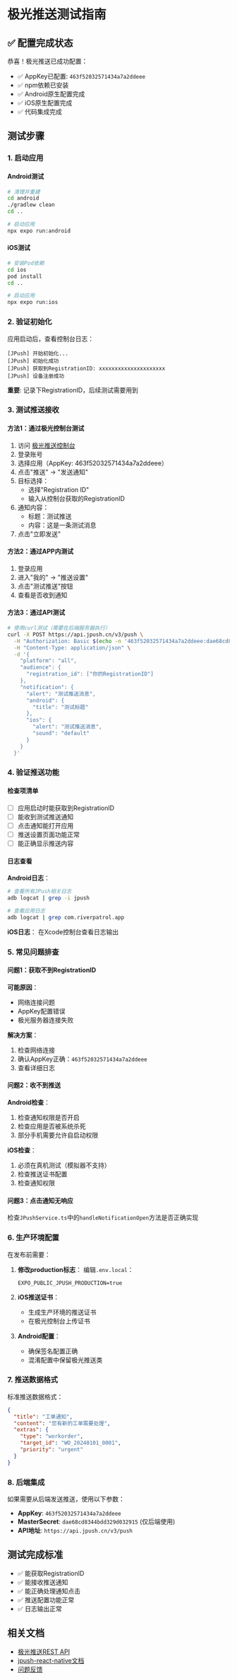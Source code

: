 # 极光推送测试指南

## ✅ 配置完成状态

恭喜！极光推送已成功配置：

- ✅ AppKey已配置: `463f52032571434a7a2ddeee`
- ✅ npm依赖已安装
- ✅ Android原生配置完成
- ✅ iOS原生配置完成
- ✅ 代码集成完成

## 测试步骤

### 1. 启动应用

#### Android测试
```bash
# 清理并重建
cd android
./gradlew clean
cd ..

# 启动应用
npx expo run:android
```

#### iOS测试
```bash
# 安装Pod依赖
cd ios
pod install
cd ..

# 启动应用
npx expo run:ios
```

### 2. 验证初始化

应用启动后，查看控制台日志：

```
[JPush] 开始初始化...
[JPush] 初始化成功
[JPush] 获取到RegistrationID: xxxxxxxxxxxxxxxxxxxxx
[JPush] 设备注册成功
```

**重要**: 记录下RegistrationID，后续测试需要用到

### 3. 测试推送接收

#### 方法1：通过极光控制台测试

1. 访问 [极光推送控制台](https://www.jiguang.cn/accounts/login)
2. 登录账号
3. 选择应用（AppKey: 463f52032571434a7a2ddeee）
4. 点击"推送" -> "发送通知"
5. 目标选择：
   - 选择"Registration ID"
   - 输入从控制台获取的RegistrationID
6. 通知内容：
   - 标题：测试推送
   - 内容：这是一条测试消息
7. 点击"立即发送"

#### 方法2：通过APP内测试

1. 登录应用
2. 进入"我的" -> "推送设置"
3. 点击"测试推送"按钮
4. 查看是否收到通知

#### 方法3：通过API测试

```bash
# 使用curl测试（需要在后端服务器执行）
curl -X POST https://api.jpush.cn/v3/push \
  -H "Authorization: Basic $(echo -n '463f52032571434a7a2ddeee:dae68cd8344bdd329d032915' | base64)" \
  -H "Content-Type: application/json" \
  -d '{
    "platform": "all",
    "audience": {
      "registration_id": ["你的RegistrationID"]
    },
    "notification": {
      "alert": "测试推送消息",
      "android": {
        "title": "测试标题"
      },
      "ios": {
        "alert": "测试推送消息",
        "sound": "default"
      }
    }
  }'
```

### 4. 验证推送功能

#### 检查项清单

- [ ] 应用启动时能获取到RegistrationID
- [ ] 能收到测试推送通知
- [ ] 点击通知能打开应用
- [ ] 推送设置页面功能正常
- [ ] 能正确显示推送内容

#### 日志查看

**Android日志**：
```bash
# 查看所有JPush相关日志
adb logcat | grep -i jpush

# 查看应用日志
adb logcat | grep com.riverpatrol.app
```

**iOS日志**：
在Xcode控制台查看日志输出

### 5. 常见问题排查

#### 问题1：获取不到RegistrationID

**可能原因**：
- 网络连接问题
- AppKey配置错误
- 极光服务器连接失败

**解决方案**：
1. 检查网络连接
2. 确认AppKey正确：`463f52032571434a7a2ddeee`
3. 查看详细日志

#### 问题2：收不到推送

**Android检查**：
1. 检查通知权限是否开启
2. 检查应用是否被系统杀死
3. 部分手机需要允许自启动权限

**iOS检查**：
1. 必须在真机测试（模拟器不支持）
2. 检查推送证书配置
3. 检查通知权限

#### 问题3：点击通知无响应

检查`JPushService.ts`中的`handleNotificationOpen`方法是否正确实现

### 6. 生产环境配置

在发布前需要：

1. **修改production标志**：
   编辑`.env.local`：
   ```
   EXPO_PUBLIC_JPUSH_PRODUCTION=true
   ```

2. **iOS推送证书**：
   - 生成生产环境的推送证书
   - 在极光控制台上传证书

3. **Android配置**：
   - 确保签名配置正确
   - 混淆配置中保留极光推送类

### 7. 推送数据格式

标准推送数据格式：

```json
{
  "title": "工单通知",
  "content": "您有新的工单需要处理",
  "extras": {
    "type": "workorder",
    "target_id": "WO_20240101_0001",
    "priority": "urgent"
  }
}
```

### 8. 后端集成

如果需要从后端发送推送，使用以下参数：

- **AppKey**: `463f52032571434a7a2ddeee`
- **MasterSecret**: `dae68cd8344bdd329d032915` (仅后端使用)
- **API地址**: `https://api.jpush.cn/v3/push`

## 测试完成标准

- ✅ 能获取RegistrationID
- ✅ 能接收推送通知
- ✅ 能正确处理通知点击
- ✅ 推送配置功能正常
- ✅ 日志输出正常

## 相关文档

- [极光推送REST API](https://docs.jiguang.cn/jpush/server/push/rest_api_v3_push/)
- [jpush-react-native文档](https://github.com/jpush/jpush-react-native)
- [问题反馈](https://community.jiguang.cn/)